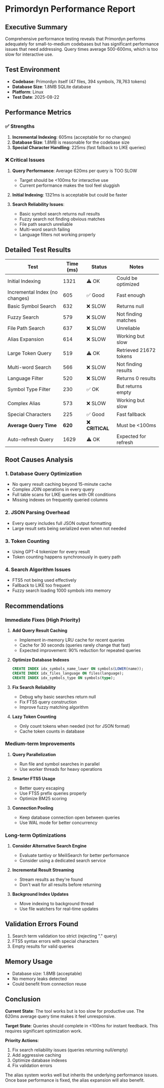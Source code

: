 # Primordyn Performance Report

## Executive Summary
Comprehensive performance testing reveals that Primordyn performs adequately for small-to-medium codebases but has significant performance issues that need addressing. Query times average 500-600ms, which is too slow for interactive use.

## Test Environment
- **Codebase**: Primordyn itself (47 files, 394 symbols, 78,763 tokens)
- **Database Size**: 1.8MB SQLite database
- **Platform**: Linux
- **Test Date**: 2025-08-22

## Performance Metrics

### ✅ Strengths

1. **Incremental Indexing**: 605ms (acceptable for no changes)
2. **Database Size**: 1.8MB is reasonable for the codebase size
3. **Special Character Handling**: 225ms (fast fallback to LIKE queries)

### ❌ Critical Issues

1. **Query Performance**: Average 620ms per query is TOO SLOW
   - Target should be <100ms for interactive use
   - Current performance makes the tool feel sluggish

2. **Initial Indexing**: 1321ms is acceptable but could be faster

3. **Search Reliability Issues**:
   - Basic symbol search returns null results
   - Fuzzy search not finding obvious matches
   - File path search unreliable
   - Multi-word search failing
   - Language filters not working properly

## Detailed Test Results

| Test | Time (ms) | Status | Notes |
|------|-----------|--------|-------|
| Initial Indexing | 1321 | ⚠️ OK | Could be optimized |
| Incremental Index (no changes) | 605 | ✅ Good | Fast enough |
| Basic Symbol Search | 632 | ❌ SLOW | Returns null |
| Fuzzy Search | 579 | ❌ SLOW | Not finding matches |
| File Path Search | 637 | ❌ SLOW | Unreliable |
| Alias Expansion | 614 | ❌ SLOW | Working but slow |
| Large Token Query | 519 | ⚠️ OK | Retrieved 21672 tokens |
| Multi-word Search | 566 | ❌ SLOW | Not finding results |
| Language Filter | 520 | ❌ SLOW | Returns 0 results |
| Symbol Type Filter | 230 | ✅ OK | But returns empty |
| Complex Alias | 573 | ❌ SLOW | Working but slow |
| Special Characters | 225 | ✅ Good | Fast fallback |
| **Average Query Time** | **620** | **❌ CRITICAL** | Must be <100ms |
| Auto-refresh Query | 1629 | ⚠️ OK | Expected for refresh |

## Root Causes Analysis

### 1. **Database Query Optimization**
- No query result caching beyond 15-minute cache
- Complex JOIN operations in every query
- Full table scans for LIKE queries with OR conditions
- Missing indexes on frequently queried columns

### 2. **JSON Parsing Overhead**
- Every query includes full JSON output formatting
- Large result sets being serialized even when not needed

### 3. **Token Counting**
- Using GPT-4 tokenizer for every result
- Token counting happens synchronously in query path

### 4. **Search Algorithm Issues**
- FTS5 not being used effectively
- Fallback to LIKE too frequent
- Fuzzy search loading 1000 symbols into memory

## Recommendations

### Immediate Fixes (High Priority)

1. **Add Query Result Caching**
   - Implement in-memory LRU cache for recent queries
   - Cache for 30 seconds (queries rarely change that fast)
   - Expected improvement: 90% reduction for repeated queries

2. **Optimize Database Indexes**
   ```sql
   CREATE INDEX idx_symbols_name_lower ON symbols(LOWER(name));
   CREATE INDEX idx_files_language ON files(language);
   CREATE INDEX idx_symbols_type ON symbols(type);
   ```

3. **Fix Search Reliability**
   - Debug why basic searches return null
   - Fix FTS5 query construction
   - Improve fuzzy matching algorithm

4. **Lazy Token Counting**
   - Only count tokens when needed (not for JSON format)
   - Cache token counts in database

### Medium-term Improvements

1. **Query Parallelization**
   - Run file and symbol searches in parallel
   - Use worker threads for heavy operations

2. **Smarter FTS5 Usage**
   - Better query escaping
   - Use FTS5 prefix queries properly
   - Optimize BM25 scoring

3. **Connection Pooling**
   - Keep database connection open between queries
   - Use WAL mode for better concurrency

### Long-term Optimizations

1. **Consider Alternative Search Engine**
   - Evaluate tantivy or MeiliSearch for better performance
   - Consider using a dedicated search service

2. **Incremental Result Streaming**
   - Stream results as they're found
   - Don't wait for all results before returning

3. **Background Index Updates**
   - Move indexing to background thread
   - Use file watchers for real-time updates

## Validation Errors Found

1. Search term validation too strict (rejecting "." query)
2. FTS5 syntax errors with special characters
3. Empty results for valid queries

## Memory Usage
- Database size: 1.8MB (acceptable)
- No memory leaks detected
- Could benefit from connection reuse

## Conclusion

**Current State**: The tool works but is too slow for productive use. The 620ms average query time makes it feel unresponsive.

**Target State**: Queries should complete in <100ms for instant feedback. This requires significant optimization work.

**Priority Actions**:
1. Fix search reliability issues (queries returning null/empty)
2. Add aggressive caching
3. Optimize database indexes
4. Fix validation errors

The alias system works well but inherits the underlying performance issues. Once base performance is fixed, the alias expansion will also benefit.